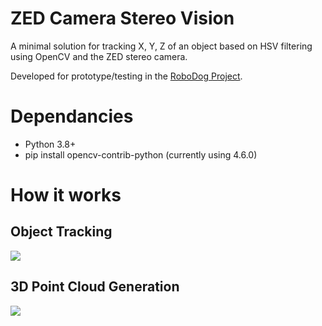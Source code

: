 # ZED Camera Stereo Vision
A minimal solution for tracking X, Y, Z of an object based on HSV filtering using OpenCV and the ZED stereo camera. 

Developed for prototype/testing in the [RoboDog Project](https://www.youtube.com/playlist?list=PLJtm2YNbaY4-mPPJy818D5XtLNfD23YhQ).

# Dependancies
- Python 3.8+
- pip install opencv-contrib-python (currently using 4.6.0)

# How it works
## Object Tracking
![](https://github.com/AustinOwens/documentation/blob/master/zed_cam_stereo_vision/Machine_Vision_Demo_Part_1.gif)

## 3D Point Cloud Generation
![](https://github.com/AustinOwens/documentation/blob/master/zed_cam_stereo_vision/Machine_Vision_Demo_Part_2.gif)

